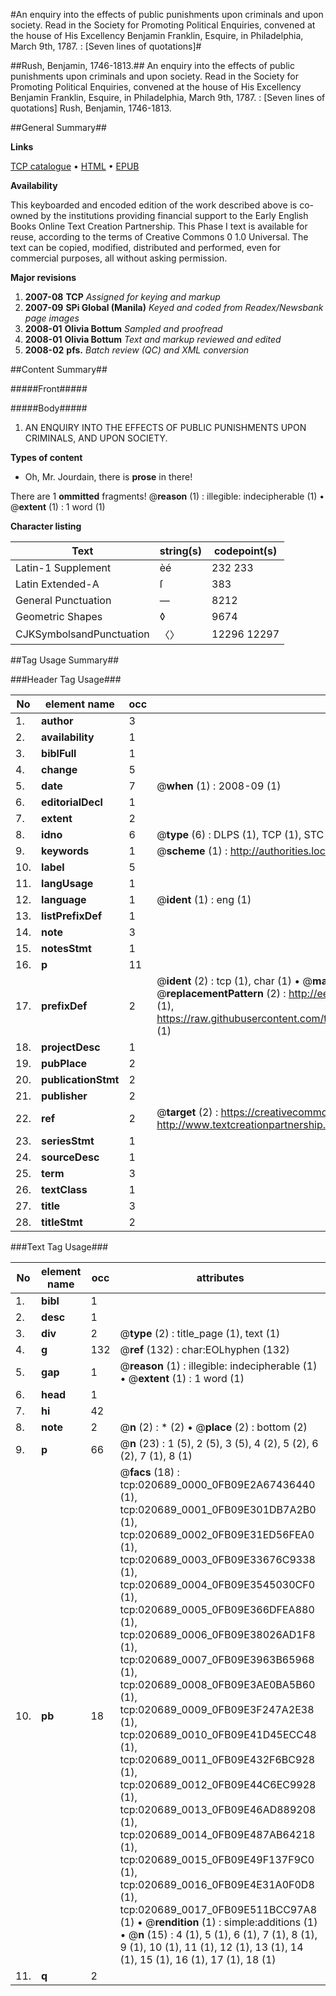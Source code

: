 #An enquiry into the effects of public punishments upon criminals and upon society. Read in the Society for Promoting Political Enquiries, convened at the house of His Excellency Benjamin Franklin, Esquire, in Philadelphia, March 9th, 1787. : [Seven lines of quotations]#

##Rush, Benjamin, 1746-1813.##
An enquiry into the effects of public punishments upon criminals and upon society. Read in the Society for Promoting Political Enquiries, convened at the house of His Excellency Benjamin Franklin, Esquire, in Philadelphia, March 9th, 1787. : [Seven lines of quotations]
Rush, Benjamin, 1746-1813.

##General Summary##

**Links**

[TCP catalogue](http://www.ota.ox.ac.uk/tcp/)  • 
[HTML](http://tei.it.ox.ac.uk/tcp/Texts-HTML/free/N16/N16141.html)  • 
[EPUB](http://tei.it.ox.ac.uk/tcp/Texts-EPUB/free/N16/N16141.epub)

**Availability**

This keyboarded and encoded edition of the
	       work described above is co-owned by the institutions
	       providing financial support to the Early English Books
	       Online Text Creation Partnership. This Phase I text is
	       available for reuse, according to the terms of Creative
	       Commons 0 1.0 Universal. The text can be copied,
	       modified, distributed and performed, even for
	       commercial purposes, all without asking permission.

**Major revisions**

1. __2007-08__ __TCP__ *Assigned for keying and markup*
1. __2007-09__ __SPi Global (Manila)__ *Keyed and coded from Readex/Newsbank page images*
1. __2008-01__ __Olivia Bottum__ *Sampled and proofread*
1. __2008-01__ __Olivia Bottum__ *Text and markup reviewed and edited*
1. __2008-02__ __pfs.__ *Batch review (QC) and XML conversion*

##Content Summary##

#####Front#####

#####Body#####

1. AN ENQUIRY INTO THE EFFECTS OF PUBLIC PUNISHMENTS UPON CRIMINALS, AND UPON SOCIETY.

**Types of content**

  * Oh, Mr. Jourdain, there is **prose** in there!

There are 1 **ommitted** fragments! 
 @__reason__ (1) : illegible: indecipherable (1)  •  @__extent__ (1) : 1 word (1)

**Character listing**


|Text|string(s)|codepoint(s)|
|---|---|---|
|Latin-1 Supplement|èé|232 233|
|Latin Extended-A|ſ|383|
|General Punctuation|—|8212|
|Geometric Shapes|◊|9674|
|CJKSymbolsandPunctuation|〈〉|12296 12297|

##Tag Usage Summary##

###Header Tag Usage###

|No|element name|occ|attributes|
|---|---|---|---|
|1.|__author__|3||
|2.|__availability__|1||
|3.|__biblFull__|1||
|4.|__change__|5||
|5.|__date__|7| @__when__ (1) : 2008-09 (1)|
|6.|__editorialDecl__|1||
|7.|__extent__|2||
|8.|__idno__|6| @__type__ (6) : DLPS (1), TCP (1), STC (1), NOTIS (1), IMAGE-SET (1), EVANS-CITATION (1)|
|9.|__keywords__|1| @__scheme__ (1) : http://authorities.loc.gov/ (1)|
|10.|__label__|5||
|11.|__langUsage__|1||
|12.|__language__|1| @__ident__ (1) : eng (1)|
|13.|__listPrefixDef__|1||
|14.|__note__|3||
|15.|__notesStmt__|1||
|16.|__p__|11||
|17.|__prefixDef__|2| @__ident__ (2) : tcp (1), char (1)  •  @__matchPattern__ (2) : ([0-9\-]+):([0-9IVX]+) (1), (.+) (1)  •  @__replacementPattern__ (2) : http://eebo.chadwyck.com/downloadtiff?vid=$1&page=$2 (1), https://raw.githubusercontent.com/textcreationpartnership/Texts/master/tcpchars.xml#$1 (1)|
|18.|__projectDesc__|1||
|19.|__pubPlace__|2||
|20.|__publicationStmt__|2||
|21.|__publisher__|2||
|22.|__ref__|2| @__target__ (2) : https://creativecommons.org/publicdomain/zero/1.0/ (1), http://www.textcreationpartnership.org/docs/. (1)|
|23.|__seriesStmt__|1||
|24.|__sourceDesc__|1||
|25.|__term__|3||
|26.|__textClass__|1||
|27.|__title__|3||
|28.|__titleStmt__|2||


###Text Tag Usage###

|No|element name|occ|attributes|
|---|---|---|---|
|1.|__bibl__|1||
|2.|__desc__|1||
|3.|__div__|2| @__type__ (2) : title_page (1), text (1)|
|4.|__g__|132| @__ref__ (132) : char:EOLhyphen (132)|
|5.|__gap__|1| @__reason__ (1) : illegible: indecipherable (1)  •  @__extent__ (1) : 1 word (1)|
|6.|__head__|1||
|7.|__hi__|42||
|8.|__note__|2| @__n__ (2) : * (2)  •  @__place__ (2) : bottom (2)|
|9.|__p__|66| @__n__ (23) : 1 (5), 2 (5), 3 (5), 4 (2), 5 (2), 6 (2), 7 (1), 8 (1)|
|10.|__pb__|18| @__facs__ (18) : tcp:020689_0000_0FB09E2A67436440 (1), tcp:020689_0001_0FB09E301DB7A2B0 (1), tcp:020689_0002_0FB09E31ED56FEA0 (1), tcp:020689_0003_0FB09E33676C9338 (1), tcp:020689_0004_0FB09E3545030CF0 (1), tcp:020689_0005_0FB09E366DFEA880 (1), tcp:020689_0006_0FB09E38026AD1F8 (1), tcp:020689_0007_0FB09E3963B65968 (1), tcp:020689_0008_0FB09E3AE0BA5B60 (1), tcp:020689_0009_0FB09E3F247A2E38 (1), tcp:020689_0010_0FB09E41D45ECC48 (1), tcp:020689_0011_0FB09E432F6BC928 (1), tcp:020689_0012_0FB09E44C6EC9928 (1), tcp:020689_0013_0FB09E46AD889208 (1), tcp:020689_0014_0FB09E487AB64218 (1), tcp:020689_0015_0FB09E49F137F9C0 (1), tcp:020689_0016_0FB09E4E31A0F0D8 (1), tcp:020689_0017_0FB09E511BCC97A8 (1)  •  @__rendition__ (1) : simple:additions (1)  •  @__n__ (15) : 4 (1), 5 (1), 6 (1), 7 (1), 8 (1), 9 (1), 10 (1), 11 (1), 12 (1), 13 (1), 14 (1), 15 (1), 16 (1), 17 (1), 18 (1)|
|11.|__q__|2||

